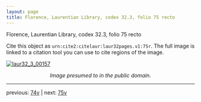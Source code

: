 ```yaml
---
layout: page
title: Florence, Laurentian Library, codex 32.3, folio 75 recto
---
```


Florence, Laurentian Library, codex 32.3, folio 75 recto

Cite this object as `urn:cite2:citelaur:laur32pages.v1:75r`.  The full image is linked to a citation tool you can use to cite regions of the image.

[![laur32_3_00157](http://www.homermultitext.org/iipsrv?IIIF=/project/homer/pyramidal/deepzoom/citelaur/laur32imgs/v1/laur32_3_00157.tif/full/800,/0/default.jpg)](http://www.homermultitext.org/ict2/?urn=urn:cite2:citelaur:laur32imgs.v1:laur32_3_00157) 

<p style="text-align: center; font-style: italic;">Image presumed to in the public domain.</p>

---

previous: [74v](../74v/) | next: [75v](../75v/)